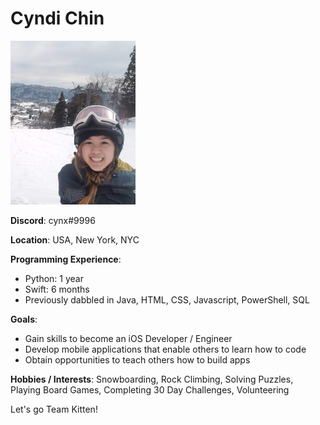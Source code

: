# Cyndi Chin

<img src="/Assets/profile_pic.jpg"  width="200">

**Discord**: cynx#9996

**Location**: USA, New York, NYC

**Programming Experience**: 

- Python: 1 year 
- Swift: 6 months
- Previously dabbled in Java, HTML, CSS, Javascript, PowerShell, SQL

**Goals**:

- Gain skills to become an iOS Developer / Engineer
- Develop mobile applications that enable others to learn how to code
- Obtain opportunities to teach others how to build apps

**Hobbies / Interests**: Snowboarding, Rock Climbing, Solving Puzzles, Playing Board Games, Completing 30 Day Challenges, Volunteering

Let's go Team Kitten!
